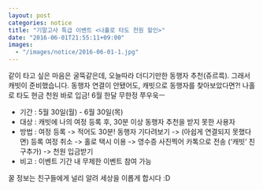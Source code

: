 ```yaml
---
layout: post
categories: notice
title: "기말고사 특급 이벤트 <나홀로 타도 천원 할인>"
date: "2016-06-01T21:55:11+09:00"
images:
  - "/images/notice/2016-06-01-1.jpg"
---
```


같이 타고 싶은 마음은 굴뚝같은데, 오늘따라 더디기만한 동행자 추천(쥬르륵). 그래서 캐빗이 준비했습니다. 동행자 연결이 안됐어도, 캐빗으로 동행자를 찾아보았다면?! 나홀로 타도 현금 천원 바로 입금! 6월 한달 무한정 쭈우욱ㅡ

* 기간 : 5월 30일(월) - 6월 30일(목)
* 대상 : 캐빗에 나의 여정 등록 후, 30분 이상 동행자 추천을 받지 못한 사용자
* 방법 : 여정 등록 -> 적어도 30분! 동행자 기다려보기 -> (아쉽게 연결되지 못했다면) 등록 여정 취소 -> 홀로 택시 이용 -> 영수증 사진찍어 카톡으로 전송 (‘캐빗’ 친구추가) -> 천원 입금받기
* 비고 : 이벤트 기간 내 무제한 이벤트 참여 가능

꿀 정보는 친구들에게 널리 알려 세상을 이롭게 합시다 :D
